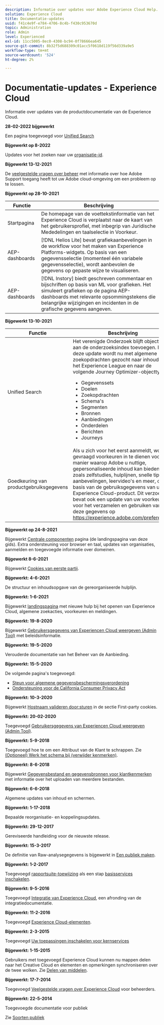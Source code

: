 ```yaml
---
description: Informatie over updates voor Adobe Experience Cloud Help.
solution: Experience Cloud
title: Documentatie-updates
uuid: f41c4e9f-e784-4706-8c4b-f430c953670d
topic: Administration
role: Admin
level: Experienced
exl-id: 11cc5005-8ec0-4308-bc94-0f78666ea645
source-git-commit: 8b32f5d688309c01acc5f0618d119f56d339a9e5
workflow-type: tm+mt
source-wordcount: '524'
ht-degree: 2%

---
```


# Documentatie-updates - Experience Cloud

Informatie over updates van de productdocumentatie van de Experience Cloud.

**28-02-2022 bijgewerkt**

Een pagina toegevoegd voor [Unified Search](search-experience-cloud.md)

**Bijgewerkt op 8-2022**

Updates voor het zoeken naar uw [organisatie-id](organizations.md).

**Bijgewerkt 13-12-2021**

De [veelgestelde vragen over beheer](faq.md) met informatie over hoe Adobe Support toegang heeft tot uw Adobe cloud-omgeving om een probleem op te lossen.

**Bijgewerkt op 28-10-2021**

| Functie | Beschrijving |
| ------- | ------- |
| Startpagina | De homepage van de voettekstinformatie van het Experience Cloud is verplaatst naar de kaart van het gebruikersprofiel, met inbegrip van Juridische Mededelingen en taalselectie in Voorkeur. |
| AEP-dashboards | [!DNL Helios Lite] bevat grafiekaanbevelingen in de workflow voor het maken van Experience Platforms-widgets. Op basis van een gegevensselectie (momenteel één variabele gegevensselectie), wordt aanbevolen de gegevens op gepaste wijze te visualiseren. |
| AEP-dashboards | [!DNL Instory] biedt geschreven commentaar en bijschriften op basis van ML voor grafieken. Het simuleert grafieken op de pagina AEP-dashboards met relevante opsommingstekens die belangrijke wijzigingen en incidenten in de grafische gegevens aangeven. |

**Bijgewerkt 13-10-2021**

| Functie | Beschrijving |
| ------- | ------- |
| Unified Search | Het verenigde Onderzoek blijft objecttypes aan de onderzoeksindex toevoegen. In deze update wordt nu met algemene zoekopdrachten gezocht naar inhoud op het Experience League en naar de volgende Journey Optimizer-objecttypen: <ul><li>Gegevenssets</li><li>Doelen</li><li>Zoekopdrachten</li><li>Schema&#39;s</li><li>Segmenten</li><li>Bronnen</li><li>Aanbiedingen</li><li>Onderdelen</li><li>Berichten</li><li>Journeys</li></ul> |
| Goedkeuring van productgebruiksgegevens | Als u zich voor het eerst aanmeldt, wordt u gevraagd voorkeuren in te dienen voor de manier waarop Adobe u nuttige, gepersonaliseerde inhoud kan bieden, zoals zelfstudies, hulplijnen, snelle tips, aanbevelingen, leervideo&#39;s en meer, op basis van de gebruiksgegevens van uw Experience Cloud-product. Dit verzoek bevat ook een update van uw voorkeuren voor het verzamelen en gebruiken van deze gegevens op <https://experience.adobe.com/preferences>. |

**Bijgewerkt op 24-8-2021**

Bijgewerkt [Centrale componenten](experience-cloud.md) pagina (de landingspagina van deze gids). Extra ondersteuning voor browser en taal, updates van organisaties, aanmelden en toegevoegde informatie over domeinen.

**Bijgewerkt 8-6-2021**

Bijgewerkt [Cookies van eerste partij](cookies-first-party.md).

**Bijgewerkt: 4-6-2021**

De structuur en inhoudsopgave van de gereorganiseerde hulplijn.

**Bijgewerkt: 1-6-2021**

Bijgewerkt [landingspagina](experience-cloud.md) met nieuwe hulp bij het openen van Experience Cloud, algemene zoekacties, voorkeuren en meldingen.

**Bijgewerkt: 19-8-2020**

Bijgewerkt [Gebruikersgegevens van Experiencen Cloud weergeven (Admin Tool)](admin-tool-experience-cloud.md) met beleidsinformatie.

**Bijgewerkt: 19-5-2020**

Verouderde documentatie van het Beheer van de Aanbieding.

**Bijgewerkt: 15-5-2020**

De volgende pagina&#39;s toegevoegd:

* [Steun voor algemene gegevensbeschermingsverordening](gdpr.md)
* [Ondersteuning voor de California Consumer Privacy Act](ccpa.md)

**Bijgewerkt: 10-3-2020**

Bijgewerkt [Hostnaam valideren door:sturen](cookies-first-party.md#validate) in de sectie First-party cookies.

**Bijgewerkt: 20-02-2020**

Toegevoegd [Gebruikersgegevens van Experiencen Cloud weergeven (Admin Tool)](admin-tool-experience-cloud.md).

**Bijgewerkt: 5-9-2018**

Toegevoegd hoe te om een Attribuut van de Klant te schrappen. Zie [(Optioneel) Werk het schema bij (verwijder kenmerken)](t-crs-usecase.md#task_6568898BB7C44A42ABFB86532B89063C).

**Bijgewerkt: 8-6-2018**

Bijgewerkt [Gegevensbestand en gegevensbronnen voor klantkenmerken](crs-data-file.md#concept_DE908F362DF24172BFEF48E1797DAF19) met informatie over het uploaden van meerdere bestanden.

**Bijgewerkt: 6-6-2018**

Algemene updates van inhoud en schermen.

**Bijgewerkt: 1-17-2018**

Bepaalde reorganisatie- en koppelingsupdates.

**Bijgewerkt: 29-12-2017**

Gereviseerde handleiding voor de nieuwste release.

**Bijgewerkt: 15-3-2017**

De definitie van Raw-analysegegevens is bijgewerkt in [Een publiek maken](t-audience-create.md#task_37F407F58BF9459493BB8E968CDFE737).

**Bijgewerkt: 1-2-2017**

Toegevoegd [rapportsuite-toewijzing](core-services.md#concept_apg_zq2_rw) als een stap [basisservices inschakelen](core-services.md#concept_07ED1D5C64234E77976E6D572E78FB9C).

**Bijgewerkt: 9-5-2016**

Toegevoegd [Integratie van Experience Cloud](marketing-cloud-integrations.md#concept_9E6D3E37D1E3452E8CCCFA92AF034F90), een afronding van de integratiedocumentatie.

**Bijgewerkt: 11-2-2016**

Toegevoegd [Experience Cloud-elementen](experience-cloud-assets.md#concept_DDA5224C907D4A4F817D795DA0ED64D0).

**Bijgewerkt: 2-3-2015**

Toegevoegd [Uw toepassingen inschakelen voor kernservices](core-services.md#concept_07ED1D5C64234E77976E6D572E78FB9C)

**Bijgewerkt: 1-15-2015**

Gebruikers met toegevoegd Experience Cloud kunnen nu mappen delen naar het Creative Cloud en elementen en opmerkingen synchroniseren over de twee wolken. Zie [Delen van middelen](creative-cloud.md#concept_3E5A34C3459047D5965F900788A9BA68).

**Bijgewerkt: 17-7-2014**

Toegevoegd [Veelgestelde vragen over Experience Cloud](faq.md#concept_13219B4E51784577B6FF78AAA203DE91) voor beheerders.

**Bijgewerkt: 22-5-2014**

Toegevoegde documentatie voor publiek

Zie [Soorten publiek](audience-library.md#topic_679810123CAA4E0CA4FA3417FB0100C7)
